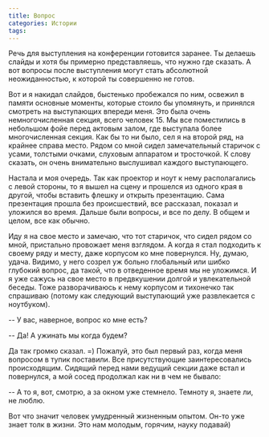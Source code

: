 ```yaml
---
title: Вопрос
categories: Истории
tags: 
---
```

Речь для выступления на конференции готовится заранее. Ты делаешь слайды и хотя бы примерно представляешь, что нужно где сказать. А вот вопросы после выступления могут стать абсолютной неожиданностью, к которой ты совершенно не готов. 

Вот и я накидал слайдов, быстенько пробежался по ним, освежил в памяти основные моменты, которые стоило бы упомянуть, и принялся смотреть на выступающих впереди меня. Это была очень немногочисленная секция, всего человек 15. Мы все поместились в небольшом фойе перед актовым залом, где выступала более многочисленная секция. Как бы то ни было, сел я на второй ряд, на крайнее справа место. Рядом со мной сидел замечательный старичок с усами, толстыми очками, слуховым аппаратом и тросточкой. К слову сказать, он очень внимательно выслушивал каждого выступающего. 

Настала и моя очередь. Так как проектор и ноут к нему располагались с левой стороны, то я вышел на сцену и прошелся из одного края в другой, чтобы вставить флешку и открыть презентацию. Сама презентация прошла без происшествий, все рассказал, показал и уложился во время. Дальше были вопросы, и все по делу. В общем и целом, все как обычно. 

Иду я на свое место и замечаю, что тот старичок, что сидел рядом со мной, пристально провожает меня взглядом. А когда я стал подходить к своему ряду и месту, даже корпусом ко мне повернулся. Ну, думаю, удача. Видимо, у него созрел уж больно глобальный или шибко глубокий вопрос, да такой, что в отведенное время мы не уложимся. И я уже сажусь на свое место в предвкушении долгой и увлекательной беседы. Тоже разворачиваюсь к нему корпусом и тихонечко так спрашиваю (потому как следующий выступающий уже развлекается с ноутбуком). 

-- У вас, наверное, вопрос ко мне есть? 

-- Да! А ужинать мы когда будем? 

Да так громко сказал. =) Пожалуй, это был первый раз, когда меня вопросом в тупик поставили. Все присутствующие заинтересовались происходящим. Сидящий перед нами ведущий секции даже встал и повернулся, а мой сосед продолжал как ни в чем не бывало: 

-- А то я, вот, смотрю, а за окном уже стемнело. Темноту я, знаете ли, не люблю. 

Вот что значит человек умудренный жизненным опытом. Он-то уже знает толк в жизни. Это нам молодым, горячим, науку подавай)